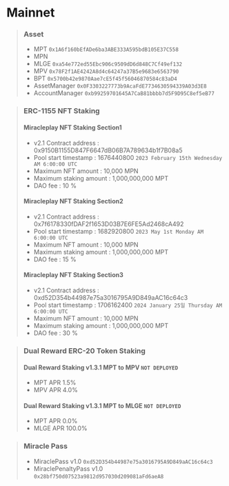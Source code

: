 # Mainnet
>### Asset
> * MPT `0x1A6f160bEfADe6ba3ABE333A595bdB105E37C558`
> * MPN ` `
> * MLGE `0xa54e772ed55Ebc906c9509dD6d848C7Cf49ef132`
> * MPV `0x78F2f1AE4242A8d4c64247a37B5e9683e6563790`
> * BPT `0x5700b42e9870Aae7cE5f45f56046870584c83aD4`
> * AssetManager `0x0F3303227773b9AcaFdE7734630594339A03d3E8`
> * AccountManager `0xb99259701645A7CaB81bbbb7d5F9D95C8ef5eB77`

> ### ERC-1155 NFT Staking
> #### Miracleplay NFT Staking Section1
> * v2.1 Contract address : 0x9150B1155D847F6647dB06B7A789634b1f7B08a5
> * Pool start timestamp : 1676440800 `2023 February 15th Wednesday AM 6:00:00 UTC`
> * Maximum NFT amount : 10,000 MPN
> * Maximum staking amount : 1,000,000,000 MPT
> * DAO fee : 10 %
> #### Miracleplay NFT Staking Section2
> * v2.1 Contract address : 0x7f6178330fDAF2f1653D03B7E6FE5Ad2468cA492
> * Pool start timestamp : 1682920800 `2023 May 1st Monday AM 6:00:00 UTC`
> * Maximum NFT amount : 10,000 MPN
> * Maximum staking amount : 1,000,000,000 MPT
> * DAO fee : 15 %
> #### Miracleplay NFT Staking Section3
> * v2.1 Contract address : 0xd52D354b44987e75a3016795A9D849aAC16c64c3
> * Pool start timestamp : 1706162400 `2024 January 25일 Thursday AM 6:00:00 UTC`
> * Maximum NFT amount : 10,000 MPN
> * Maximum staking amount : 1,000,000,000 MPT
> * DAO fee : 30 %

> ### Dual Reward ERC-20 Token Staking
> #### Dual Reward Staking v1.3.1 MPT to MPV `NOT DEPLOYED`
> * MPT APR 1.5%
> * MPV APR 4.0%
> #### Dual Reward Staking v1.3.1 MPT to MLGE `NOT DEPLOYED`
> * MPT APR 0.0%
> * MLGE APR 100.0%

> ### Miracle Pass
> * MiraclePass v1.0 `0xd52D354b44987e75a3016795A9D849aAC16c64c3`
> * MiraclePenaltyPass v1.0 `0x28bf750d07523a9812d957030d209081aFd6aeA8`